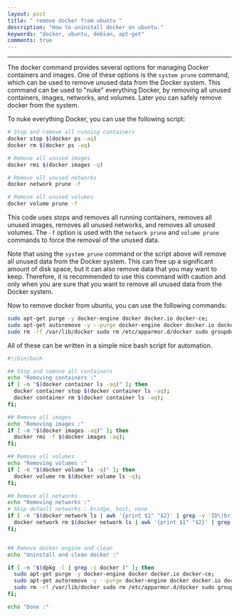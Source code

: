 ```yaml
---
layout: post
title: " remove docker from ubuntu "
description: "How to uninstall docker on ubuntu."
keywords: "docker, ubuntu, debian, apt-get"
comments: true
---
```


-----------------------

The docker command provides several options for managing Docker containers and images. One of these options is the `system prune` command, which can be used to remove unused data from the Docker system. This command can be used to "nuke" everything Docker, by removing all unused containers, images, networks, and volumes. Later you can safely remove docker from the system.

To nuke everything Docker, you can use the following script:

``` bash
# Stop and remove all running containers
docker stop $(docker ps -aq)
docker rm $(docker ps -aq)

# Remove all unused images
docker rmi $(docker images -q)

# Remove all unused networks
docker network prune -f

# Remove all unused volumes
docker volume prune -f
```

This code uses stops and removes all running containers, removes all unused images, removes all unused networks, and removes all unused volumes. The `-f` option is used with the `network prune` and `volume prune` commands to force the removal of the unused data.

Note that using the `system prune` command or the script above will remove all unused data from the Docker system. This can free up a significant amount of disk space, but it can also remove data that you may want to keep. Therefore, it is recommended to use this command with caution and only when you are sure that you want to remove all unused data from the Docker system.

Now to remove docker from ubuntu, you can use the following commands:

``` bash
sudo apt-get purge -y docker-engine docker docker.io docker-ce;
sudo apt-get autoremove -y --purge docker-engine docker docker.io docker-ce;
sudo rm -rf /var/lib/docker sudo rm /etc/apparmor.d/docker sudo groupdel docker sudo rm -rf /var/run/docker.sock;
```

All of these can be written in a simple nice bash script for automation.

``` bash
#!/bin/bash

## Stop and remove all containers
echo "Removing containers :"
if [ -n "$(docker container ls -aq)" ]; then
  docker container stop $(docker container ls -aq);
  docker container rm $(docker container ls -aq);
fi;

## Remove all images
echo "Removing images :"
if [ -n "$(docker images -aq)" ]; then
  docker rmi -f $(docker images -aq);
fi;

## Remove all volumes
echo "Removing volumes :"
if [ -n "$(docker volume ls -q)" ]; then
  docker volume rm $(docker volume ls -q);
fi;

## Remove all networks
echo "Removing networks :"
# Skip default networks : bridge, host, none
if [ -n "$(docker network ls | awk '{print $1" "$2}' | grep -v 'ID\|bridge\|host\|none' | awk '{print $1}')" ]; then
  docker network rm $(docker network ls | awk '{print $1" "$2}' | grep -v 'ID\|bridge\|host\|none' | awk '{print $1}');
fi;


## Remove docker engine and clean
echo "Uninstall and clean docker :"

if [ -n "$(dpkg -l | grep -i docker )" ]; then
  sudo apt-get purge -y docker-engine docker docker.io docker-ce;
  sudo apt-get autoremove -y --purge docker-engine docker docker.io docker-ce;
  sudo rm -rf /var/lib/docker sudo rm /etc/apparmor.d/docker sudo groupdel docker sudo rm -rf /var/run/docker.sock;
fi;

echo "Done :"
```

